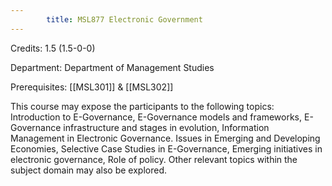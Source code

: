 ```yaml
---
        title: MSL877 Electronic Government
---
```

Credits: 1.5 (1.5-0-0)

Department: Department of Management Studies

Prerequisites: [[MSL301]] & [[MSL302]]

This course may expose the participants to the following topics: Introduction to E-Governance, E-Governance models and frameworks, E-Governance infrastructure and stages in evolution, Information Management in Electronic Governance. Issues in Emerging and Developing Economies, Selective Case Studies in E-Governance, Emerging initiatives in electronic governance, Role of policy. Other relevant topics within the subject domain may also be explored.